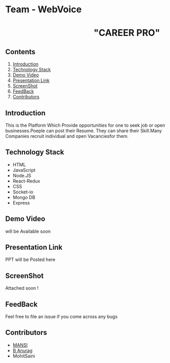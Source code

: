 # Team - WebVoice
# &emsp; &emsp; &emsp; &emsp; &emsp; &emsp; &emsp; &emsp; **"CAREER PRO"**
## Contents
1. [Introduction](https://github.com/MansiAmaira/WebVoice#introduction)
2. [Technology Stack](https://github.com/MansiAmaira/WebVoice#technology-stack)
3. [Demo Video](https://github.com/MansiAmaira/WebVoice#demo-video)
4. [Presentation Link](https://github.com/MansiAmaira/WebVoice#presentation-link)
5. [ScreenShot](https://github.com/MansiAmaira/WebVoice#screenshot)
6. [FeedBack](https://github.com/MansiAmaira/WebVoice#feedback)
7. [Contributors](https://github.com/MansiAmaira/WebVoice#contributors)

## Introduction
This is the Platform Which Provide opportunities for one to seek job or open businesses.Poeple can post their Resume. They can share their Skill.Many Companies recruit individual and open Vacanciesfor them.

## Technology Stack
* HTML
* JavaScript
* Node.JS
* React-Redux
* CSS
* Socket-io
* Mongo DB
* Express

## Demo Video
will be Available soon

## Presentation Link
PPT will be Posted here

## ScreenShot
Attached soon !

## FeedBack
Feel free to file an issue if you come across any bugs

## Contributors
* [MANSI](https://github.com/MansiAmaira)
* [B Anurag](https://github.com/BAnurag)
*  MohitSaini



